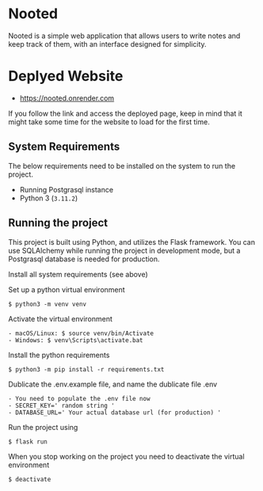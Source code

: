 
# Nooted

Nooted is a simple web application that allows users to write notes and keep track of them, with an interface designed for simplicity.

# Deplyed Website
-   https://nooted.onrender.com
    
If you follow the link and access the deployed page, keep in mind that it might take some time for the website to load for the first time.

## System Requirements
The below requirements need to be installed on the system to run the project.

-   Running Postgrasql instance
-   Python 3 (`3.11.2`)

## Running the project
This project is built using Python, and utilizes the Flask framework. You can use SQLAlchemy while running the project in development mode, but a Postgrasql database is needed for production.

Install all system requirements (see above)

Set up a python virtual environment 
    
    $ python3 -m venv venv
    
Activate the virtual environment

    - macOS/Linux: $ source venv/bin/Activate
    - Windows: $ venv\Scripts\activate.bat
    
Install the python requirements 

    $ python3 -m pip install -r requirements.txt

Dublicate the .env.example file, and name the dublicate file .env
        
    - You need to populate the .env file now
    - SECRET_KEY=' random string '
    - DATABASE_URL=' Your actual database url (for production) '
    
Run the project using 

    $ flask run

When you stop working on the project you need to deactivate the virtual environment

    $ deactivate
